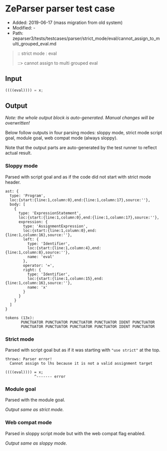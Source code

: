 # ZeParser parser test case

- Added: 2019-06-17 (mass migration from old system)
- Modified: -
- Path: zeparser3/tests/testcases/parser/strict_mode/eval/cannot_assign_to_multi_grouped_eval.md

> :: strict mode : eval
>
> ::> cannot assign to multi grouped eval

## Input

`````js
((((eval)))) = x;
`````

## Output

_Note: the whole output block is auto-generated. Manual changes will be overwritten!_

Below follow outputs in four parsing modes: sloppy mode, strict mode script goal, module goal, web compat mode (always sloppy).

Note that the output parts are auto-generated by the test runner to reflect actual result.

### Sloppy mode

Parsed with script goal and as if the code did not start with strict mode header.

`````
ast: {
  type: 'Program',
  loc:{start:{line:1,column:0},end:{line:1,column:17},source:''},
  body: [
    {
      type: 'ExpressionStatement',
      loc:{start:{line:1,column:0},end:{line:1,column:17},source:''},
      expression: {
        type: 'AssignmentExpression',
        loc:{start:{line:1,column:0},end:{line:1,column:16},source:''},
        left: {
          type: 'Identifier',
          loc:{start:{line:1,column:4},end:{line:1,column:8},source:''},
          name: 'eval'
        },
        operator: '=',
        right: {
          type: 'Identifier',
          loc:{start:{line:1,column:15},end:{line:1,column:16},source:''},
          name: 'x'
        }
      }
    }
  ]
}

tokens (13x):
       PUNCTUATOR PUNCTUATOR PUNCTUATOR PUNCTUATOR IDENT PUNCTUATOR
       PUNCTUATOR PUNCTUATOR PUNCTUATOR PUNCTUATOR IDENT PUNCTUATOR
`````

### Strict mode

Parsed with script goal but as if it was starting with `"use strict"` at the top.

`````
throws: Parser error!
  Cannot assign to lhs because it is not a valid assignment target

((((eval)))) = x;
             ^------- error
`````


### Module goal

Parsed with the module goal.

_Output same as strict mode._

### Web compat mode

Parsed in sloppy script mode but with the web compat flag enabled.

_Output same as sloppy mode._
